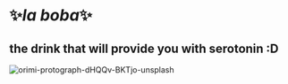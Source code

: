 #  ✨_la boba_✨
## the drink that will provide you with serotonin :D
![orimi-protograph-dHQQv-BKTjo-unsplash](https://user-images.githubusercontent.com/91563526/135514211-ed6d6354-99f4-48f2-973f-64145ce9e222.jpg)
